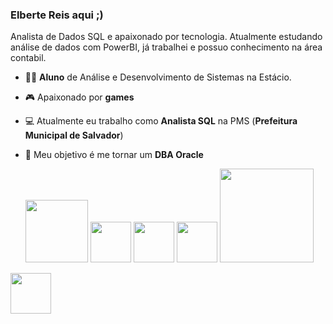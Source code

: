 ### Elberte Reis aqui ;)
Analista de Dados SQL e apaixonado por tecnologia. Atualmente estudando análise de dados com PowerBI, já trabalhei e possuo conhecimento na área contabil. 

- 👨‍💻 **Aluno** de Análise e Desenvolvimento de Sistemas na Estácio.
- 🎮 Apaixonado por **games**  
- 💻 Atualmente eu trabalho como **Analista SQL** na PMS (**Prefeitura Municipal de Salvador**)
- 💾 Meu objetivo é me tornar um **DBA Oracle**


  <img margin-top="0px" width ="100" heigth ="100" src="https://cdn.jsdelivr.net/gh/devicons/devicon/icons/oracle/oracle-original.svg" />
     
  <img width ="65" heigth ="65" src="https://cdn.jsdelivr.net/gh/devicons/devicon/icons/postgresql/postgresql-original.svg" />
  
  <img width="65" heigth ="65" src="https://cdn.jsdelivr.net/gh/devicons/devicon/icons/linux/linux-original.svg" />

  <img width="65" heigth ="65" src="https://cdn.jsdelivr.net/gh/devicons/devicon/icons/windows8/windows8-original.svg" />
    
  <img width="150" heigth ="160" src="https://res.cloudinary.com/hevo/image/upload/c_scale,w_445,h_250/f_auto,q_auto/v1656484625/hevo-learn/microsoft-power-bi-logo.png?_i=AA" />
 
 <img width="65" heigth ="65" src="https://cdn.jsdelivr.net/gh/devicons/devicon/icons/gitlab/gitlab-original-wordmark.svg" />
 
   
  






